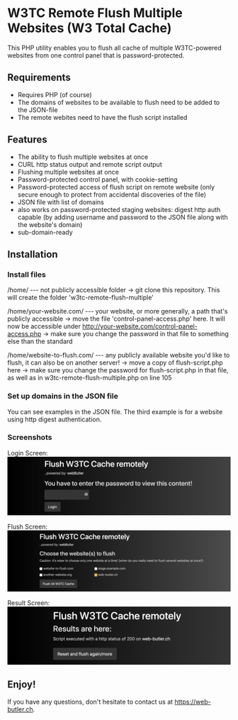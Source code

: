 # W3TC Remote Flush Multiple Websites (W3 Total Cache)
This PHP utility enables you to flush all cache of multiple W3TC-powered websites from one control panel that is password-protected.

## Requirements
- Requires PHP (of course)
- The domains of websites to be available to flush need to be added to the JSON-file
- The remote webites need to have the flush script installed

## Features
- The ability to flush multiple websites at once
- CURL http status output and remote script output
- Flushing multiple websites at once
- Password-protected control panel, with cookie-setting
- Password-protected access of flush script on remote website (only secure enough to protect from accidental discoveries of the file)
- JSON file with list of domains
- also works on password-protected staging websites: digest http auth capable (by adding username and password to the JSON file along with the website's domain)
- sub-domain-ready

## Installation
### Install files
/home/ --- not publicly accessible folder
-> git clone this repository. This will create the folder 'w3tc-remote-flush-multiple'

/home/your-website.com/ --- your website, or more generally, a path that's publicly accessible
-> move the file 'control-panel-access.php' here. It will now be accessible under http://your-website.com/control-panel-access.php
-> make sure you change the password in that file to something else than the standard

/home/website-to-flush.com/ --- any publicly available website you'd like to flush, it can also be on another server!
-> move a copy of flush-script.php here
-> make sure you change the password for flush-script.php in that file, as well as in w3tc-remote-flush-multiple.php on line 105

### Set up domains in the JSON file
You can see examples in the JSON file. The third example is for a website using http digest authentication.

### Screenshots
Login Screen:
![Login Screen](https://github.com/web-butler/w3tc-remote-flush-multiple/blob/master/1-login-screen.png?raw=true)

Flush Screen:
![Login Screen](https://github.com/web-butler/w3tc-remote-flush-multiple/blob/master/2-flush-screen.png?raw=true)

Result Screen:
![Login Screen](https://github.com/web-butler/w3tc-remote-flush-multiple/blob/master/3-result-screen.png?raw=true)

## Enjoy!
If you have any questions, don't hesitate to contact us at https://web-butler.ch.
